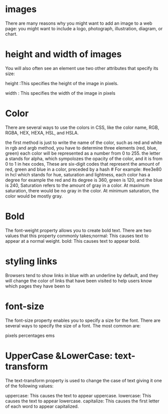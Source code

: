 # images 
There are many reasons why you might want to add an image to a web page: you might want to include a logo, photograph, illustration, diagram, or chart.

# height and width of images

You will also often see an  element use two other attributes that specify its size:

height :This specifies the height of the image in pixels.

width : This specifies the width of the image in pixels
# Color
There are several ways to use the colors in CSS, like the color name, RGB, RGBA, HEX, HEXA, HSL, and HSLA.

the first method is just to write the name of the color, such as red and white
in rgb and argb method, you have to determine three elements (red, blue, green) each color will be represented as a number from 0 to 255. the letter a stands for alpha, which sympolozes the opacity of the color, and it is from 0 to 1
in hex codes, These are six-digit codes that represent the amount of red, green and blue in a color, preceded by a hash # For example: #ee3e80
in hcl which stands for hue, saturation and lightness, each color has a degree for example the red and its degree is 360, green is 120, and the blue is 240, Saturation refers to the amount of gray in a color. At maximum saturation, there would be no gray in the color. At minimum saturation, the color would be mostly gray.

# Bold 
The font-weight property allows you to create bold text. There are two values that this property commonly takes;normal: This causes text to appear at a normal weight. bold: This causes text to appear bold.
# styling links
Browsers tend to show links in blue with an underline by default, and they will change the color of links that have been visited to help users know which pages they have been to

# font-size
The font-size property enables you to specify a size for the font. There are several ways to specify the size of a font. The most common are:

pixels
percentages
ems

# UpperCase &LowerCase: text-transform
The text-transform property is used to change the case of text giving it one of the following values:

uppercase: This causes the text to appear uppercase.
lowercase: This causes the text to appear lowercase.
capitalize: This causes the first letter of each word to appear capitalized.

